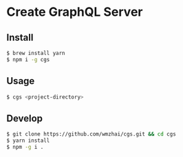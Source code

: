# Create GraphQL Server


## Install
 
```bash
$ brew install yarn
$ npm i -g cgs
```

## Usage

```bash
$ cgs <project-directory>
```

## Develop

```bash
$ git clone https://github.com/wmzhai/cgs.git && cd cgs
$ yarn install
$ npm -g i .
```
